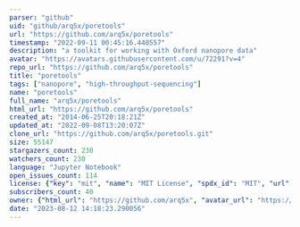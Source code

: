```yaml
---
parser: "github"
uid: "github/arq5x/poretools"
url: "https://github.com/arq5x/poretools"
timestamp: "2022-09-11 00:45:16.440557"
description: "a toolkit for working with Oxford nanopore data"
avatar: "https://avatars.githubusercontent.com/u/72291?v=4"
repo_url: "https://github.com/arq5x/poretools"
title: "poretools"
tags: ["nanopore", "high-throughput-sequencing"]
name: "poretools"
full_name: "arq5x/poretools"
html_url: "https://github.com/arq5x/poretools"
created_at: "2014-06-25T20:18:21Z"
updated_at: "2022-09-08T13:20:07Z"
clone_url: "https://github.com/arq5x/poretools.git"
size: 55147
stargazers_count: 230
watchers_count: 230
language: "Jupyter Notebook"
open_issues_count: 114
license: {"key": "mit", "name": "MIT License", "spdx_id": "MIT", "url": "https://api.github.com/licenses/mit", "node_id": "MDc6TGljZW5zZTEz"}
subscribers_count: 40
owner: {"html_url": "https://github.com/arq5x", "avatar_url": "https://avatars.githubusercontent.com/u/72291?v=4", "login": "arq5x", "type": "User"}
date: "2023-08-12 14:18:23.290056"
---
```

